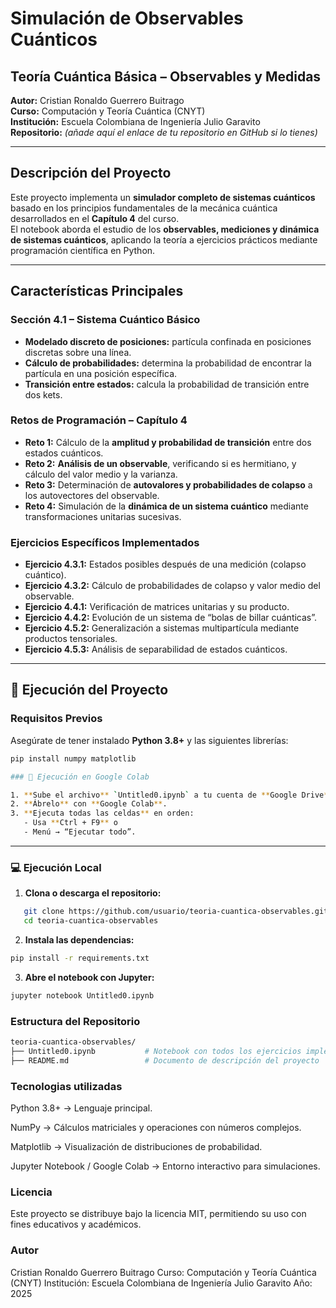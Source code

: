 # Simulación de Observables Cuánticos  

## Teoría Cuántica Básica – Observables y Medidas  

**Autor:** Cristian Ronaldo Guerrero Buitrago  
**Curso:** Computación y Teoría Cuántica (CNYT)  
**Institución:** Escuela Colombiana de Ingeniería Julio Garavito  
**Repositorio:** *(añade aquí el enlace de tu repositorio en GitHub si lo tienes)*  

---

## Descripción del Proyecto  

Este proyecto implementa un **simulador completo de sistemas cuánticos** basado en los principios fundamentales de la mecánica cuántica desarrollados en el **Capítulo 4** del curso.  
El notebook aborda el estudio de los **observables, mediciones y dinámica de sistemas cuánticos**, aplicando la teoría a ejercicios prácticos mediante programación científica en Python.  

---

## Características Principales  

### Sección 4.1 – Sistema Cuántico Básico  
- **Modelado discreto de posiciones:** partícula confinada en posiciones discretas sobre una línea.  
- **Cálculo de probabilidades:** determina la probabilidad de encontrar la partícula en una posición específica.  
- **Transición entre estados:** calcula la probabilidad de transición entre dos kets.  

### Retos de Programación – Capítulo 4  
- **Reto 1:** Cálculo de la **amplitud y probabilidad de transición** entre dos estados cuánticos.  
- **Reto 2:** **Análisis de un observable**, verificando si es hermitiano, y cálculo del valor medio y la varianza.  
- **Reto 3:** Determinación de **autovalores y probabilidades de colapso** a los autovectores del observable.  
- **Reto 4:** Simulación de la **dinámica de un sistema cuántico** mediante transformaciones unitarias sucesivas.  

### Ejercicios Específicos Implementados  
- **Ejercicio 4.3.1:** Estados posibles después de una medición (colapso cuántico).  
- **Ejercicio 4.3.2:** Cálculo de probabilidades de colapso y valor medio del observable.  
- **Ejercicio 4.4.1:** Verificación de matrices unitarias y su producto.  
- **Ejercicio 4.4.2:** Evolución de un sistema de “bolas de billar cuánticas”.  
- **Ejercicio 4.5.2:** Generalización a sistemas multipartícula mediante productos tensoriales.  
- **Ejercicio 4.5.3:** Análisis de separabilidad de estados cuánticos.  

---

## 🚀 Ejecución del Proyecto  

### Requisitos Previos  

Asegúrate de tener instalado **Python 3.8+** y las siguientes librerías:  

```bash
pip install numpy matplotlib

### 🚀 Ejecución en Google Colab  

1. **Sube el archivo** `Untitled0.ipynb` a tu cuenta de **Google Drive**.  
2. **Ábrelo** con **Google Colab**.  
3. **Ejecuta todas las celdas** en orden:  
   - Usa **Ctrl + F9** o  
   - Menú → “Ejecutar todo”.  
```
---

### 💻 Ejecución Local  

1. **Clona o descarga el repositorio:**  
```bash
   git clone https://github.com/usuario/teoria-cuantica-observables.git
   cd teoria-cuantica-observables
```
2. **Instala las dependencias:**
```bash
pip install -r requirements.txt
```
3. **Abre el notebook con Jupyter:**
```bash
jupyter notebook Untitled0.ipynb
```

### Estructura del Repositorio

```bash
teoria-cuantica-observables/
├── Untitled0.ipynb           # Notebook con todos los ejercicios implementados
├── README.md                 # Documento de descripción del proyecto
```

### Tecnologias utilizadas
Python 3.8+ → Lenguaje principal.

NumPy → Cálculos matriciales y operaciones con números complejos.

Matplotlib → Visualización de distribuciones de probabilidad.

Jupyter Notebook / Google Colab → Entorno interactivo para simulaciones.

### Licencia
Este proyecto se distribuye bajo la licencia MIT, permitiendo su uso con fines educativos y académicos.

### Autor
Cristian Ronaldo Guerrero Buitrago
Curso: Computación y Teoría Cuántica (CNYT)
Institución: Escuela Colombiana de Ingeniería Julio Garavito
Año: 2025

